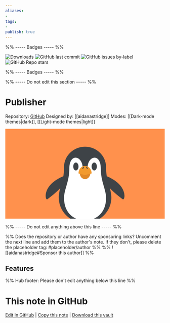 ```yaml
---
aliases:
- 
tags: 
- 
publish: true
---
```


%% ----- Badges ----- %%

![Downloads](https://img.shields.io/badge/downloads-2258-573E7A?style=for-the-badge&logo=)
![GitHub last commit](https://img.shields.io/github/last-commit/aidanastridge/Publisher?color=573E7A&label=last%20update&logo=github&style=for-the-badge)
![GitHub issues by-label](https://img.shields.io/github/issues/aidanastridge/Publisher/help%20wanted?color=573E7A&logo=github&style=for-the-badge) 
![GitHub Repo stars](https://img.shields.io/github/stars/aidanastridge/Publisher?color=573E7A&logo=github&style=for-the-badge)

%% ----- Badges ----- %%

%% ----- Do not edit this section ----- %%

# Publisher

Repository: [GitHub](https://github.com/aidanastridge/Publisher)
Designed by: [[aidanastridge]]
Modes: [[Dark-mode themes|dark]], [[Light-mode themes|light]]



![screenshot](https://github.com/aidanastridge/Publisher/raw/HEAD/src/thumbnail.png)

%% ----- Do not edit anything above this line ----- %% 

%% Does the repository or author have any sponsoring links? Uncomment the next line and add them to the author's note. If they don't, please delete the placeholder tag: #placeholder/author %%
%% ![[aidanastridge#Sponsor this author]] %%


## Features



%% Hub footer: Please don't edit anything below this line %%

# This note in GitHub

<span class="git-footer">[Edit In GitHub](https://github.dev/obsidian-community/obsidian-hub/blob/main/02%20-%20Community%20Expansions/02.05%20All%20Community%20Expansions/Themes/Publisher.md "git-hub-edit-note") | [Copy this note](https://raw.githubusercontent.com/obsidian-community/obsidian-hub/main/02%20-%20Community%20Expansions/02.05%20All%20Community%20Expansions/Themes/Publisher.md "git-hub-copy-note") | [Download this vault](https://github.com/obsidian-community/obsidian-hub/archive/refs/heads/main.zip "git-hub-download-vault") </span>
